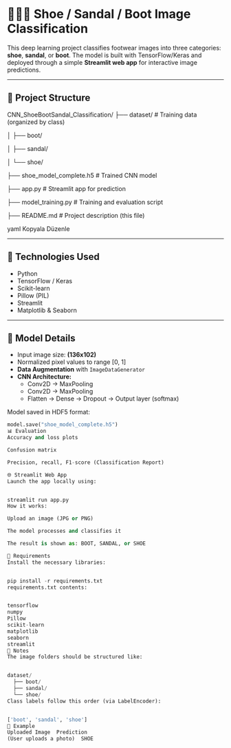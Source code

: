 # 🥿👠👢 Shoe / Sandal / Boot Image Classification

This deep learning project classifies footwear images into three categories: **shoe**, **sandal**, or **boot**. The model is built with TensorFlow/Keras and deployed through a simple **Streamlit web app** for interactive image predictions.

---

## 📁 Project Structure

CNN_ShoeBootSandal_Classification/
├── dataset/ # Training data (organized by class)

│ ├── boot/

│ ├── sandal/

│ └── shoe/

├── shoe_model_complete.h5 # Trained CNN model

├── app.py # Streamlit app for prediction

├── model_training.py # Training and evaluation script

├── README.md # Project description (this file)

yaml
Kopyala
Düzenle

---

## 🚀 Technologies Used

- Python
- TensorFlow / Keras
- Scikit-learn
- Pillow (PIL)
- Streamlit
- Matplotlib & Seaborn

---

## 🧠 Model Details

- Input image size: **(136x102)**
- Normalized pixel values to range [0, 1]
- **Data Augmentation** with `ImageDataGenerator`
- **CNN Architecture:**
  - Conv2D → MaxPooling
  - Conv2D → MaxPooling
  - Flatten → Dense → Dropout → Output layer (softmax)

Model saved in HDF5 format:

```python
model.save("shoe_model_complete.h5")
📊 Evaluation
Accuracy and loss plots

Confusion matrix

Precision, recall, F1-score (Classification Report)

🌐 Streamlit Web App
Launch the app locally using:


streamlit run app.py
How it works:

Upload an image (JPG or PNG)

The model processes and classifies it

The result is shown as: BOOT, SANDAL, or SHOE

🔧 Requirements
Install the necessary libraries:


pip install -r requirements.txt
requirements.txt contents:


tensorflow
numpy
Pillow
scikit-learn
matplotlib
seaborn
streamlit
📌 Notes
The image folders should be structured like:


dataset/
  ├── boot/
  ├── sandal/
  └── shoe/
Class labels follow this order (via LabelEncoder):


['boot', 'sandal', 'shoe']
💬 Example
Uploaded Image	Prediction
(User uploads a photo)	SHOE
